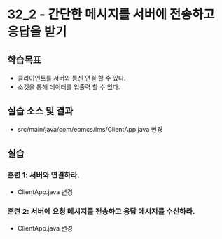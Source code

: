# 32_2 - 간단한 메시지를 서버에 전송하고 응답을 받기

## 학습목표

- 클라이언트를 서버와 통신 연결 할 수 있다.
- 소켓을 통해 데이터를 입출력 할 수 있다.

## 실습 소스 및 결과

- src/main/java/com/eomcs/lms/ClientApp.java 변경

## 실습  

### 훈련 1: 서버와 연결하라.

- ClientApp.java 변경
  

### 훈련 2: 서버에 요청 메시지를 전송하고 응답 메시지를 수신하라.

- ClientApp.java 변경

